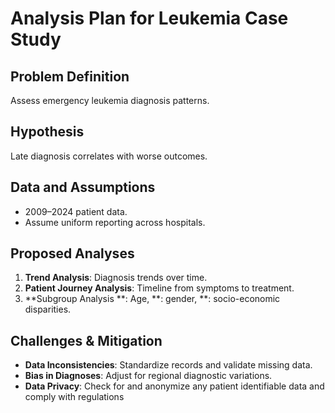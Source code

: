# Analysis Plan for Leukemia Case Study

## Problem Definition

Assess emergency leukemia diagnosis patterns.

## Hypothesis

Late diagnosis correlates with worse outcomes.

## Data and Assumptions

- 2009–2024 patient data.
- Assume uniform reporting across hospitals.

## Proposed Analyses

1. **Trend Analysis**: Diagnosis trends over time.
2. **Patient Journey Analysis**: Timeline from symptoms to treatment.
3. **Subgroup Analysis
    **: Age,
    **: gender,
    **: socio-economic disparities.

## Challenges & Mitigation

- **Data Inconsistencies**: Standardize records and validate missing data.
- **Bias in Diagnoses**: Adjust for regional diagnostic variations.
- **Data Privacy**: Check for and anonymize any patient identifiable data and comply with regulations
